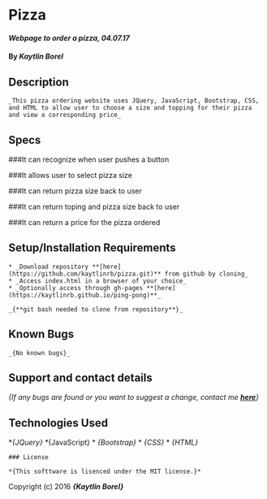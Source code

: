 # Pizza

#### _Webpage to order a pizza, 04.07.17_

#### By _Kaytlin Borel_

## Description

	_This pizza ordering website uses JQuery, JavaScript, Bootstrap, CSS, and HTML to allow user to choose a size and topping for their pizza and view a corresponding price_

## Specs

###It can recognize when user pushes a button

###It allows user to select pizza size

###It can return pizza size back to user

###It can return toping and pizza size back to user

###It can return a price for the pizza ordered



## Setup/Installation Requirements

	* _Download repository **[here](https://github.com/kaytlinrb/pizza.git)** from github by cloning_
	* _Access index.html in a browser of your choice_
	* _Optionally access through gh-pages **[here](https://kaytlinrb.github.io/ping-pong)**_

	_{**git bash needed to clone from repository**}_
## Known Bugs

	_{No known bugs}_

## Support and contact details

_{If any bugs are found or you want to suggest a change, contact me **[here](mailto:kaytlinrb@gmail.com)**}_

## Technologies Used

  *_{JQuery}
  *_{JavaScript}
	* _{Bootstrap}_
	* _{CSS}_
	* _{HTML}_

	### License

	*{This softtware is lisenced under the MIT license.}*

Copyright (c) 2016 **_{Kaytlin Borel}_**
